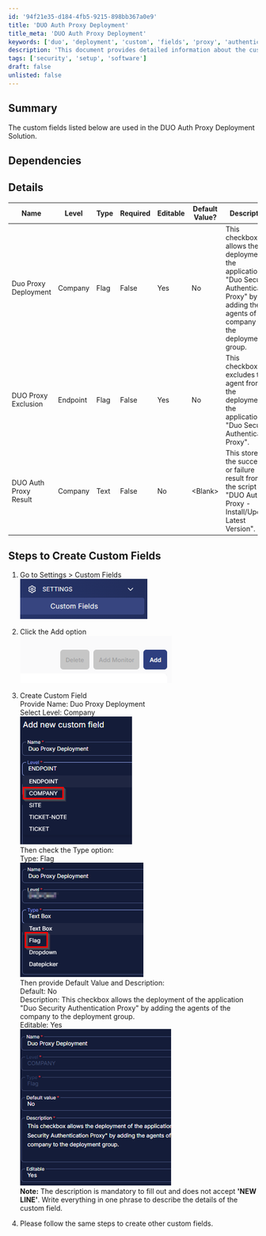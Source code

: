 ```yaml
---
id: '94f21e35-d184-4fb5-9215-898bb367a0e9'
title: 'DUO Auth Proxy Deployment'
title_meta: 'DUO Auth Proxy Deployment'
keywords: ['duo', 'deployment', 'custom', 'fields', 'proxy', 'authentication', 'solution']
description: 'This document provides detailed information about the custom fields used in the DUO Auth Proxy Deployment Solution, including dependencies, field types, and step-by-step instructions for creating custom fields within the system.'
tags: ['security', 'setup', 'software']
draft: false
unlisted: false
---
```


## Summary

The custom fields listed below are used in the DUO Auth Proxy Deployment Solution.

## Dependencies

## Details

| Name                       | Level   | Type | Required | Editable | Default Value? | Description                                                                                                        |
|----------------------------|---------|------|----------|----------|-----------------|--------------------------------------------------------------------------------------------------------------------|
| Duo Proxy Deployment       | Company | Flag | False    | Yes      | No              | This checkbox allows the deployment of the application "Duo Security Authentication Proxy" by adding the agents of the company to the deployment group. |
| DUO Proxy Exclusion        | Endpoint| Flag | False    | Yes      | No              | This checkbox excludes the agent from the deployment of the application "Duo Security Authentication Proxy".      |
| DUO Auth Proxy Result      | Company | Text | False    | No       | \<Blank>         | This stores the success or failure result from the script "DUO Auth Proxy - Install/Update Latest Version".      |

## Steps to Create Custom Fields

1. Go to Settings > Custom Fields  
   ![Step 1](../../../static/img/DUO-Auth-Proxy-Deployment/image_1.png)

2. Click the Add option  
   ![Step 2](../../../static/img/DUO-Auth-Proxy-Deployment/image_2.png)

3. Create Custom Field  
   Provide Name: Duo Proxy Deployment  
   Select Level: Company  
   ![Step 3](../../../static/img/DUO-Auth-Proxy-Deployment/image_3.png)  
   Then check the Type option:  
   Type: Flag  
   ![Type Option](../../../static/img/DUO-Auth-Proxy-Deployment/image_4.png)  
   Then provide Default Value and Description:  
   Default: No  
   Description: This checkbox allows the deployment of the application "Duo Security Authentication Proxy" by adding the agents of the company to the deployment group.  
   Editable: Yes  
   ![Default Value](../../../static/img/DUO-Auth-Proxy-Deployment/image_5.png)  
   **Note:** The description is mandatory to fill out and does not accept **'NEW LINE'**. Write everything in one phrase to describe the details of the custom field.

4. Please follow the same steps to create other custom fields.




